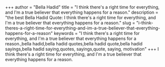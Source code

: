 +++
author = "Bella Hadid"
title = "I think there's a right time for everything, and I'm a true believer that everything happens for a reason."
description = "the best Bella Hadid Quote: I think there's a right time for everything, and I'm a true believer that everything happens for a reason."
slug = "i-think-theres-a-right-time-for-everything-and-im-a-true-believer-that-everything-happens-for-a-reason"
keywords = "I think there's a right time for everything, and I'm a true believer that everything happens for a reason.,bella hadid,bella hadid quotes,bella hadid quote,bella hadid sayings,bella hadid saying,quotes, sayings,quote, saying, motivation"
+++
I think there's a right time for everything, and I'm a true believer that everything happens for a reason.
